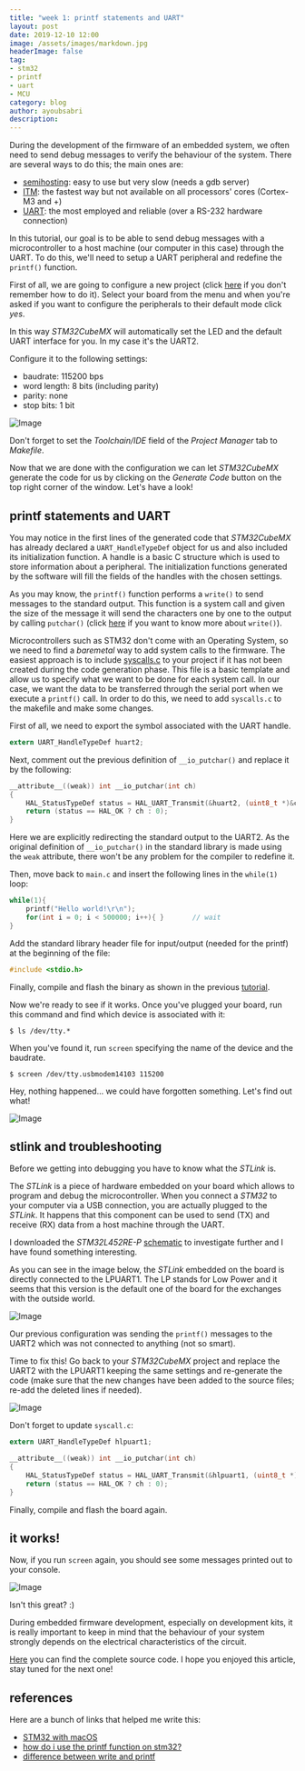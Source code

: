 ```yaml
---
title: "week 1: printf statements and UART"
layout: post
date: 2019-12-10 12:00
image: /assets/images/markdown.jpg
headerImage: false
tag:
- stm32
- printf
- uart
- MCU
category: blog
author: ayoubsabri
description:
---
```


During the development of the firmware of an embedded system, we often need to send debug messages to verify the behaviour of the system. There are several ways to do this; the main ones are:

- [semihosting][sh]: easy to use but very slow (needs a gdb server)
- [ITM][itm]: the fastest way but not available on all processors' cores (Cortex-M3 and +)
- [UART][uart]: the most employed and reliable (over a RS-232 hardware connection)

In this tutorial, our goal is to be able to send debug messages with a microcontroller to a host machine (our computer in this case) through the UART. To do this, we'll need to setup a UART peripheral and redefine the `printf()` function.

First of all, we are going to configure a new project (click [here][2] if you don't remember how to do it). Select your board from the menu and when you're asked if you want to configure the peripherals to their default mode click _yes_.

In this way _STM32CubeMX_ will automatically set the LED and the default UART interface for you. In my case it's the UART2.

Configure it to the following settings:
- baudrate: 115200 bps
- word length: 8 bits (including parity)
- parity: none
- stop bits: 1 bit

![Image](/assets/images/blog/1/uart.png)

Don't forget to set the _Toolchain/IDE_ field of the _Project Manager_ tab to _Makefile_.

Now that we are done with the configuration we can let _STM32CubeMX_ generate the code for us by clicking on the  _Generate Code_ button on the top right corner of the window. Let's have a look!

## printf statements and UART

You may notice in the first lines of the generated code that _STM32CubeMX_ has already declared a `UART_HandleTypeDef` object for us and also included its initialization function. A handle is a basic C structure which is used to store information about a peripheral. The initialization functions generated by the software will fill the fields of the handles with the chosen settings.

As you may know, the `printf()` function performs a `write()` to send messages to the standard output. This function is a system call and given the size of the message it will send the characters one by one to the output by calling  `putchar()` (click [here][3] if you want to know more about `write()`).

Microcontrollers such as STM32 don't come with an Operating System, so we need to find a _baremetal_ way to add system calls to the firmware. The easiest approach is to include [syscalls.c][4] to your project if it has not been created during the code generation phase. This file is a basic template and allow us to specify what we want to be done for each system call. In our case, we want the data to be transferred through the serial port when we execute a `printf()` call. In order to do this, we need to add `syscalls.c` to the makefile and make some changes.

First of all, we need to export the symbol associated with the UART handle.

```c
extern UART_HandleTypeDef huart2;
```

Next, comment out the previous definition of `__io_putchar()` and replace it by the following:

```c
__attribute__((weak)) int __io_putchar(int ch)
{
    HAL_StatusTypeDef status = HAL_UART_Transmit(&huart2, (uint8_t *)&ch, 1, 0xFFFF);
    return (status == HAL_OK ? ch : 0);
}
```

Here we are explicitly redirecting the standard output to the UART2. As the original definition of `__io_putchar()` in the standard library is made using the `weak` attribute, there won't be any problem for the compiler to redefine it.

Then, move back to `main.c` and insert the following lines in the `while(1)` loop:

```c
while(1){
    printf("Hello world!\r\n");
    for(int i = 0; i < 500000; i++){ }       // wait
}
```

Add the standard library header file for input/output (needed for the printf) at the beginning of the file:

```c
#include <stdio.h>
```

Finally, compile and flash the binary as shown in the previous [tutorial][2].

Now we're ready to see if it works. Once you've plugged your board, run this command and find which device is associated with it:

```
$ ls /dev/tty.*
```

When you've found it, run `screen` specifying the name of the device and the baudrate.

```
$ screen /dev/tty.usbmodem14103 115200
```

Hey, nothing happened... we could have forgotten something. Let's find out what!

![Image](/assets/images/blog/1/nodata.png)

## stlink and troubleshooting

Before we getting into debugging you have to know what the _STLink_ is.

The _STLink_ is a piece of hardware embedded on your board which allows to program and debug the microcontroller. When you connect a _STM32_ to your computer via a USB connection, you are actually plugged to the _STLink_. It happens that this component can be used to send (TX) and receive (RX) data from a host machine through the UART.

I downloaded the _STM32L452RE-P_ [schematic][5] to investigate further and I have found something interesting.

As you can see in the image below, the _STLink_ embedded on the board is directly connected to the LPUART1. The LP stands for Low Power and it seems that this version is the default one of the board for the exchanges with the outside world.

![Image](/assets/images/blog/1/schematic.png)

Our previous configuration was sending the `printf()` messages to the UART2 which was not connected to anything (not so smart).

Time to fix this! Go back to your _STM32CubeMX_ project and replace the UART2 with the LPUART1 keeping the same settings and re-generate the code (make sure that the new changes have been added to the source files; re-add the deleted lines if needed).

![Image](/assets/images/blog/1/lpuart.png)

Don't forget to update `syscall.c`:

```c
extern UART_HandleTypeDef hlpuart1;
```

```c
__attribute__((weak)) int __io_putchar(int ch)
{
    HAL_StatusTypeDef status = HAL_UART_Transmit(&hlpuart1, (uint8_t *)&ch, 1, 0xFFFF);
    return (status == HAL_OK ? ch : 0);
}
```

Finally, compile and flash the board again.

## it works!

Now, if you run `screen` again, you should see some messages printed out to your console.

![Image](/assets/images/blog/1/result.png)

Isn't this great? :)

During embedded firmware development, especially on development kits, it is really important to keep in mind that the behaviour of your system strongly depends on the electrical characteristics of the circuit.

[Here][6] you can find the complete source code. I hope you enjoyed this article, stay tuned for the next one!

## references

Here are a bunch of links that helped me write this:

- [STM32 with macOS](https://github.com/glegrain/STM32-with-macOS)
- [how do i use the printf function on stm32?][1]
- [difference between write and printf][3]

[sh]: http://infocenter.arm.com/help/index.jsp?topic=/com.arm.doc.dui0471m/pge1358787046598.html
[itm]: http://infocenter.arm.com/help/index.jsp?topic=/com.arm.doc.ddi0337e/BABCCDFD.html
[uart]: https://en.wikipedia.org/wiki/Universal_asynchronous_receiver-transmitter

[1]: https://electronics.stackexchange.com/questions/206113/how-do-i-use-the-printf-function-on-stm32
[2]: http://ayoubsabri.github.io/getting-started
[3]: https://stackoverflow.com/questions/21084218/difference-between-write-and-printf/21095842
[4]: https://gist.github.com/AyoubSabri/d66990b71c9dd4ba298c9ae4bfb88dd8
[5]: https://www.st.com/en/evaluation-tools/nucleo-l452re-p.html#resource
[6]: https://gist.github.com/AyoubSabri/d3afda7d95f122583fd3daf6fcd02ab3
